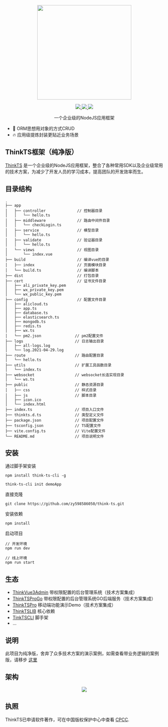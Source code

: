 <p align="center">
  <img width="300px" src="https://www.think-js.cn/icon.png">
</p>

<p align="center">
  <a href="https://www.think-ts.cn">
    <img src="https://img.shields.io/badge/npm-v1.0.0-blue">
  </a>
  <a href="https://www.think-ts.cn">
    <img src="https://img.shields.io/badge/downloads-110k/month-green">
  </a>
  <a href="https://www.think-ts.cn">
    <img src="https://codecov.io/gh/element-plus/element-plus/branch/dev/graph/badge.svg?token=BKSBO2GLZI"/>
  </a>
  <br>
</p>

<p align="center">一个企业级的NodeJS应用框架</p>

- 💪 ORM思想用对象的方式CRUD
- 🔥 应用级提炼封装更贴近业务场景

## ThinkTS框架（纯净版）

[ThinkTS](https://www.think-ts.cn) 是一个企业级的NodeJS应用框架，整合了各种常用SDK以及企业级常用的技术方案，为减少了开发人员的学习成本，提高团队的开发效率而生。

## 目录结构

```
.
├── app
│   ├── controller              // 控制器目录
│   │   └── hello.ts
│   ├── middleware              // 路由中间件目录
│   │   └── checkLogin.ts
│   ├── service                 // 模型目录
│   │   └── hello.ts
│   ├── validate                // 验证器目录
│   │   └── hello.ts
│   └── views                   // 视图目录
│       └── index.vue
├── build                       // 编译vue的目录
│   ├── index                   // 页面模块目录
│   └── build.ts                // 编译脚本
├── dist                        // 打包目录
├── cert                        // 证书文件目录
│   ├── ali_private_key.pem
│   ├── wx_private_key.pem
│   └── wx_public_key.pem
├── config                      // 配置文件目录
│   ├── alicloud.ts
│   ├── app.ts
│   ├── database.ts
│   ├── elasticsearch.ts
│   ├── mongodb.ts
│   ├── redis.ts
│   ├── wx.ts
│   └── pm2.json               // pm2配置文件
├── logs                       // 日志输出目录
│   ├── all-logs.log
│   └── log.2021-04-29.log
├── route                      // 路由配置目录
│   └── hello.ts
├── utils                      // 扩展工具函数目录
│   └── index.ts
├── websocket                  // websocket长连实现目录
│   └── ws.ts
├── public                     // 静态资源目录
│   ├── css                    // 样式目录
│   ├── js                     // 脚本目录
│   ├── icon.ico
│   └── index.html
├── index.ts                   // 项目入口文件
├── thinkts.d.ts               // 类型定义文件
├── package.json               // 项目配置文件
├── tsconfig.json              // TS配置文件
├── vite.config.ts             // Vite配置文件
└── README.md                  // 项目说明文件
```

## 安装

通过脚手架安装

```
npm install think-ts-cli -g

think-ts-cli init demoApp
```

直接克隆

```
git clone https://github.com/zy598586050/think-ts.git
```

安装依赖

```
npm install
```

启动项目

```
// 开发环境
npm run dev

// 线上环境
npm run start
```

## 生态

* [ThinkVue3Admin](https://github.com/zy598586050/think-vue3-admin) 带权限配置的后台管理系统（技术方案集成）
* [ThinkTSProGo](https://github.com/zy598586050/think-js-pro-go) 带权限配置的后台管理系统GO后端服务（技术方案集成）
* [ThinkTSPro](https://gitee.com/zhangyubk/think-ts-pro) 移动端功能演示Demo（技术方案集成）
* [ThinkTSLIB](https://www.npmjs.com/package/think-ts-lib) 核心依赖
* [TinkTSCLI](https://www.npmjs.com/package/think-ts-cli) 脚手架
* ...

## 说明

此项目为纯净版，舍弃了众多技术方案的演示案例，如需查看带业务逻辑的案例版，请移步 [这里](https://github.com/zy598586050/think-ts-pro)

## 架构
<p align="center">
  <img src="https://think-js.cn/framework.png">
</p>

## 执照

ThinkTS已申请软件著作，可在中国版权保护中心中查看
[CPCC](https://www.ccopyright.com.cn).
